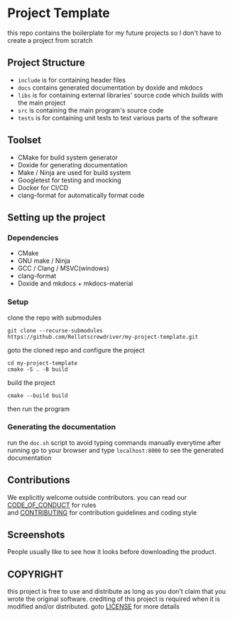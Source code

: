 # Project Template
this repo contains the boilerplate for my future projects so I don't have to create a project from scratch

## Project Structure
- `include` is for containing header files
- `docs` contains generated documentation by doxide and mkdocs
- `libs` is for containing external libraries' source code which builds with the main project
- `src` is containing the main program's source code
- `tests` is for containing unit tests to test various parts of the software

## Toolset
- CMake for build system generator
- Doxide for generating documentation
- Make / Ninja are used for build system
- Googletest for testing and mocking
- Docker for CI/CD
- clang-format for automatically format code

## Setting up the project

### Dependencies
- CMake
- GNU make / Ninja
- GCC / Clang / MSVC(windows)
- clang-format
- Doxide and mkdocs + mkdocs-material

### Setup
clone the repo with submodules
```
git clone --recurse-submodules https://github.com/Rellotscrewdriver/my-project-template.git
```

goto the cloned repo and configure the project
```
cd my-project-template
cmake -S . -B build
```

build the project
```
cmake --build build
```
then run the program

### Generating the documentation

run the `doc.sh` script to avoid typing commands manually everytime
after running go to your browser and type `localhost:8000` to see the generated documentation

##  Contributions

We explicitly welcome outside contributors.
you can read our <a href="https://github.com/Rellotscrewdriver/my-project-template/blob/master/CODE_OF_CONDUCT.md">CODE_OF_CONDUCT</a> for rules</br>
and <a href="https://github.com/Rellotscrewdriver/my-project-template/blob/master/CONTRIBUTING.md">CONTRIBUTING</a> for contribution guidelines and coding style

## Screenshots
People usually like to see how it looks before downloading the product.
<img src="">

## COPYRIGHT

this project is free to use and distribute as long as you don't claim that you wrote the original software.
crediting of this project is required when it is modified and/or distributed. goto <a href="https://github.com/Rellotscrewdriver/my-project-template/blob/master/LICENSE">LICENSE</a> for more details 



